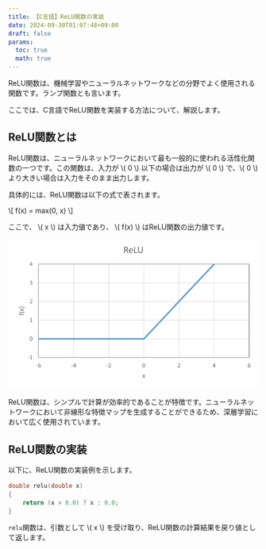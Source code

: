 ```yaml
---
title: 【C言語】ReLU関数の実装
date: 2024-09-30T01:07:48+09:00
draft: false
params:
  toc: true
  math: true
---
```


ReLU関数は、機械学習やニューラルネットワークなどの分野でよく使用される関数です。ランプ関数とも言います。

ここでは、C言語でReLU関数を実装する方法について、解説します。

## ReLU関数とは

ReLU関数は、ニューラルネットワークにおいて最も一般的に使われる活性化関数の一つです。この関数は、入力が \\( 0 \\) 以下の場合は出力が \\( 0 \\) で、\\( 0 \\) より大きい場合は入力をそのまま出力します。

具体的には、ReLU関数は以下の式で表されます。

\\[ f(x) = max(0, x) \\]

ここで、 \\( x \\) は入力値であり、 \\( f(x) \\) はReLU関数の出力値です。

![ReLU関数](images/relu-function.webp)

ReLU関数は、シンプルで計算が効率的であることが特徴です。ニューラルネットワークにおいて非線形な特徴マップを生成することができるため、深層学習において広く使用されています。

## ReLU関数の実装

以下に、ReLU関数の実装例を示します。

```c
double relu(double x)
{
    return (x > 0.0) ? x : 0.0;
}
```

`relu`関数は、引数として \\( x \\) を受け取り、ReLU関数の計算結果を戻り値として返します。
